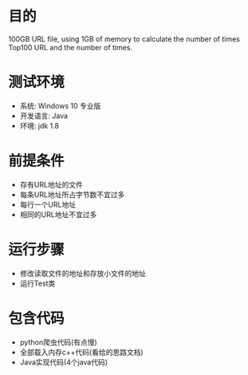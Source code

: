 # 目的
100GB URL file, using 1GB of memory to calculate the number of times Top100 URL and the number of times.

# 测试环境
- 系统: Windows 10 专业版
- 开发语言: Java
- 环境: jdk 1.8

# 前提条件
- 存有URL地址的文件
- 每条URL地址所占字节数不宜过多
- 每行一个URL地址
- 相同的URL地址不宜过多

# 运行步骤
- 修改读取文件的地址和存放小文件的地址
- 运行Test类

# 包含代码
- python爬虫代码(有点慢)
- 全部载入内存c++代码(看给的思路文档)
- Java实现代码(4个java代码)

